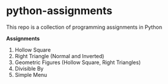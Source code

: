 # python-assignments
This repo is a collection of programming assignments in Python

<b>Assignments</b>
1. Hollow Square
2. Right Triangle (Normal and Inverted)
3. Geometric Figures (Hollow Square, Right Triangles)
4. Divisible By
5. Simple Menu
